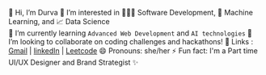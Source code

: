 👋 Hi, I’m Durva
👀 I’m interested in 👩🏻‍💻 Software Development, 🤖 Machine Learning, and 📈 Data Science  
🌱 I’m currently learning `Advanced Web Development` and `AI technologies` 
💞️ I’m looking to collaborate on coding challenges and hackathons!
🔗 Links : [Gmail](durvadeshpande@gmail.com) | [linkedIn](https://www.linkedin.com/in/durva-d-803043201/) | [Leetcode](https://leetcode.com/u/dpKniQ3w1x/)
😄 Pronouns: she/her
⚡ Fun fact: I'm a Part time UI/UX Designer and Brand Strategist ✨

<!---
durva7px/durva7px is a ✨ special ✨ repository because its `README.md` (this file) appears on your GitHub profile.
You can click the Preview link to take a look at your changes.
--->
